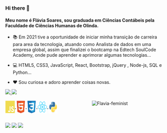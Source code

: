 ### Hi there 👋

<h4>
Meu nome é Flávia Soares, sou graduada em Ciências Contábeis pela Faculdade de Ciências Humanas de Olinda. 
</h4>

 
- 📚  Em 2021 tive a oportunidade de iniciar minha transição de carreira para area da tecnologia, atuando como Analista de dados em uma empresa global, assim que finalizei o bootcamp na Edtech SoulCode Academy, onde pude aprender e aprimorar algumas tecnologias...
 
- 💻 HTML5, CSS3, JavaScript, React, Bootstrap, jQuery , Node-js, SQL e Python...
 
- ❤️ Sou curiosa e adoro aprender coisas novas. 




<a href="https://github.com/Flavia-Soares">
  <img height="140em" src="https://github-readme-stats-eight-theta.vercel.app/api?username=helloLari&show_icons=true&theme=dracula&include_all_commits=true&count_private=true"/>
  <img height="140em" src="https://github-readme-stats-eight-theta.vercel.app/api/top-langs/?username=helloLari&layout=compact&langs_count=8&theme=dracula"/>
<div style="display: inline_block"><br>
  <img align="center" alt="Flavia-Js" height="40" width="30" src="https://raw.githubusercontent.com/devicons/devicon/master/icons/javascript/javascript-plain.svg">

  <img align="center" alt="Flavia-HTML" height="40" width="30" src="https://raw.githubusercontent.com/devicons/devicon/master/icons/html5/html5-original.svg">
  <img align="center" alt="Flavia-CSS" height="40" width="30" src="https://raw.githubusercontent.com/devicons/devicon/master/icons/css3/css3-original.svg">
  <img align="center" alt="Flavia-REACT" height="40" width="30" src="https://raw.githubusercontent.com/devicons/devicon/master/icons/react/react-original.svg">
  <img align="center" alt="Flavia-REACT" height="40" width="30" src="https://raw.githubusercontent.com/devicons/devicon/master/icons/python/python-original.svg">
  
  
  
  <img align="right" alt="Flavia-feminist" height="240" width="230"  src="https://media.giphy.com/media/fCU0fTA5C0qIpFsrIH/giphy.gif">
</div>
  
  ##
  
  <div>
  <a href = "mailto: flaviasoaresds@gmail.com"><img src="https://img.shields.io/badge/-Gmail-%23EA4335?style=for-the-badge&logo=gmail&logoColor=white" target="_blank"></a>
  <a href="https://www.linkedin.com/in/flaviasoaressantos/" target="_blank"><img src="https://img.shields.io/badge/-LinkedIn-%230077B5?style=for-the-badge&logo=linkedin&logoColor=white" target="_blank"></a>
<a href="https://www.instagram.com/soares_flah" target="_blank"><img src="https://img.shields.io/badge/-Instagram-%23E4405F?style=for-the-badge&logo=instagram&logoColor=white" target="_blank"></a>
</div>


